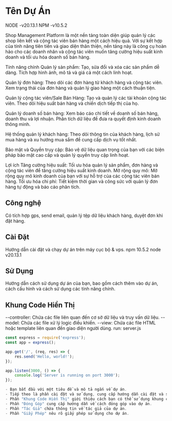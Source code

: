 # Tên Dự Án
NODE -v20.13.1
NPM -v10.5.2

Shop Management Platform là một nền tảng toàn diện giúp quản lý các shop liên kết và cộng tác viên bán hàng một cách hiệu quả. Với sự kết hợp của tính năng tiên tiến và giao diện thân thiện, nền tảng này là công cụ hoàn hảo cho các doanh nhân và cộng tác viên muốn tăng cường hiệu suất kinh doanh và tối ưu hóa doanh số bán hàng.

Tính năng chính
Quản lý sản phẩm: Tạo, sửa đổi và xóa các sản phẩm dễ dàng. Tích hợp hình ảnh, mô tả và giá cả một cách linh hoạt.

Quản lý đơn hàng: Theo dõi các đơn hàng từ khách hàng và cộng tác viên. Xem trạng thái của đơn hàng và quản lý giao hàng một cách thuận tiện.

Quản lý cộng tác viên/Sale Bán Hàng: Tạo và quản lý các tài khoản cộng tác viên. Theo dõi hiệu suất bán hàng và chiến dịch tiếp thị của họ.

Quản lý doanh số bán hàng: Xem báo cáo chi tiết về doanh số bán hàng, doanh thu và lợi nhuận. Phân tích dữ liệu để đưa ra quyết định kinh doanh thông minh.

Hệ thống quản lý khách hàng: Theo dõi thông tin của khách hàng, lịch sử mua hàng và xu hướng mua sắm để cung cấp dịch vụ tốt nhất.

Bảo mật và Quyền truy cập: Bảo vệ dữ liệu quan trọng của bạn với các biện pháp bảo mật cao cấp và quản lý quyền truy cập linh hoạt.

Lợi ích
Tăng cường hiệu suất: Tối ưu hóa quản lý sản phẩm, đơn hàng và cộng tác viên để tăng cường hiệu suất kinh doanh.
Mở rộng quy mô: Mở rộng quy mô kinh doanh của bạn với sự hỗ trợ của các cộng tác viên bán hàng.
Tối ưu hóa chi phí: Tiết kiệm thời gian và công sức với quản lý đơn hàng tự động và báo cáo phân tích.

## Công nghệ
Có tích hợp gps, send email, quản lý tệp dữ liệu khách hàng, duyệt đơn khi đặt hàng.

## Cài Đặt

Hướng dẫn cài đặt và chạy dự án trên máy cục bộ & vps.
npm 10.5.2
node v20.13.1

## Sử Dụng

Hướng dẫn cách sử dụng dự án của bạn, bao gồm cách thêm vào dự án, cách cấu hình và cách sử dụng các tính năng chính.

## Khung Code Hiển Thị

--controller: Chứa các file liên quan đến cơ sở dữ liệu và truy vấn dữ liệu.
--model: Chứa các file xử lý logic điều khiển.
--view: Chứa các file HTML hoặc template liên quan đến giao diện người dùng.
run: server.js

```javascript
const express = require('express');
const app = express();

app.get('/', (req, res) => {
    res.send('Hello, world!');
});

app.listen(3000, () => {
    console.log('Server is running on port 3000');
});

- Bạn bắt đầu với một tiêu đề và mô tả ngắn về dự án.
- Tiếp theo là phần cài đặt và sử dụng, cung cấp hướng dẫn cài đặt và sử dụng dự án.
- Phần "Khung Code Hiển Thị" giới thiệu cách bạn có thể sử dụng khung code để hiển thị mã nguồn trong tài liệu của mình.
- Phần "Đóng Góp" cung cấp hướng dẫn về cách đóng góp vào dự án.
- Phần "Tác Giả" chứa thông tin về tác giả của dự án.
- Phần "Giấy Phép" nêu rõ giấy phép sử dụng cho dự án.